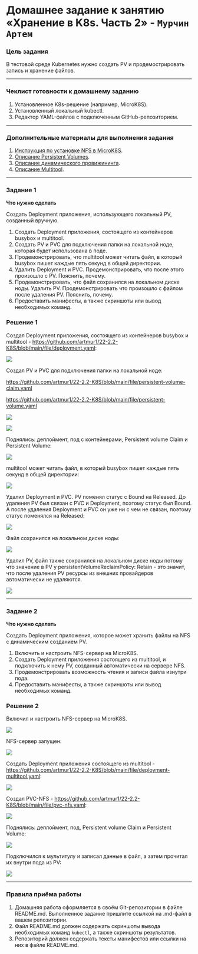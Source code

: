 # Домашнее задание к занятию «Хранение в K8s. Часть 2» - `Мурчин Артем`

### Цель задания

В тестовой среде Kubernetes нужно создать PV и продемострировать запись и хранение файлов.

------

### Чеклист готовности к домашнему заданию

1. Установленное K8s-решение (например, MicroK8S).
2. Установленный локальный kubectl.
3. Редактор YAML-файлов с подключенным GitHub-репозиторием.

------

### Дополнительные материалы для выполнения задания

1. [Инструкция по установке NFS в MicroK8S](https://microk8s.io/docs/nfs). 
2. [Описание Persistent Volumes](https://kubernetes.io/docs/concepts/storage/persistent-volumes/). 
3. [Описание динамического провижининга](https://kubernetes.io/docs/concepts/storage/dynamic-provisioning/). 
4. [Описание Multitool](https://github.com/wbitt/Network-MultiTool).

------

### Задание 1

**Что нужно сделать**

Создать Deployment приложения, использующего локальный PV, созданный вручную.

1. Создать Deployment приложения, состоящего из контейнеров busybox и multitool.
2. Создать PV и PVC для подключения папки на локальной ноде, которая будет использована в поде.
3. Продемонстрировать, что multitool может читать файл, в который busybox пишет каждые пять секунд в общей директории. 
4. Удалить Deployment и PVC. Продемонстрировать, что после этого произошло с PV. Пояснить, почему.
5. Продемонстрировать, что файл сохранился на локальном диске ноды. Удалить PV.  Продемонстрировать что произошло с файлом после удаления PV. Пояснить, почему.
5. Предоставить манифесты, а также скриншоты или вывод необходимых команд.

### Решение 1

Создал Deployment приложения, состоящего из контейнеров busybox и multitool - https://github.com/artmur1/22-2.2-K8S/blob/main/file/deployment.yaml:

![](https://github.com/artmur1/22-2.2-K8S/blob/main/22-2_2-01-deployment.png)

Создал PV и PVC для подключения папки на локальной ноде:

https://github.com/artmur1/22-2.2-K8S/blob/main/file/persistent-volume-claim.yaml

https://github.com/artmur1/22-2.2-K8S/blob/main/file/persistent-volume.yaml

![](https://github.com/artmur1/22-2.2-K8S/blob/main/22-2_2-01-pv.png)

![](https://github.com/artmur1/22-2.2-K8S/blob/main/22-2_2-01-pvc.png)

Поднялись: деплоймент, под с контейнерами, Persistent volume Claim и Persistent Volume:

![](https://github.com/artmur1/22-2.2-K8S/blob/main/img/22-2_2-01-01.png)

multitool может читать файл, в который busybox пишет каждые пять секунд в общей директории:

![](https://github.com/artmur1/22-2.2-K8S/blob/main/img/22-2_2-01-02.png)

Удалил Deployment и PVC. PV поменял статус с Bound на Released. До удаления PV был связан с PVC и Deployment, поэтому статус был Bound. А после удаления Deployment и PVC он уже ни с чем не связан, поэтому статус поменялся на  Released:

![](https://github.com/artmur1/22-2.2-K8S/blob/main/img/22-2_2-01-03.png)

Файл сохранился на локальном диске ноды:

![](https://github.com/artmur1/22-2.2-K8S/blob/main/img/22-2_2-01-04.png)

Удалил PV, файл также сохранился на локальном диске ноды потому что значение в PV у persistentVolumeReclaimPolicy: Retain - это значит, что после удаления PV ресурсы из внешних
провайдеров автоматически не удаляются.

![](https://github.com/artmur1/22-2.2-K8S/blob/main/img/22-2_2-01-05.png)

------

### Задание 2

**Что нужно сделать**

Создать Deployment приложения, которое может хранить файлы на NFS с динамическим созданием PV.

1. Включить и настроить NFS-сервер на MicroK8S.
2. Создать Deployment приложения состоящего из multitool, и подключить к нему PV, созданный автоматически на сервере NFS.
3. Продемонстрировать возможность чтения и записи файла изнутри пода. 
4. Предоставить манифесты, а также скриншоты или вывод необходимых команд.

### Решение 2

Включил и настроить NFS-сервер на MicroK8S.

![](https://github.com/artmur1/22-2.2-K8S/blob/main/img/22-2_2-02-01.png)

NFS-сервер запущен:

![](https://github.com/artmur1/22-2.2-K8S/blob/main/img/22-2_2-02-02.png)

Создать Deployment приложения состоящего из multitool - https://github.com/artmur1/22-2.2-K8S/blob/main/file/deployment-multitool.yaml:

![](https://github.com/artmur1/22-2.2-K8S/blob/main/22-2_2-02-deployment-multi.png)

Создал PVC-NFS - https://github.com/artmur1/22-2.2-K8S/blob/main/file/pvc-nfs.yaml:

![](https://github.com/artmur1/22-2.2-K8S/blob/main/22-2_2-02-pvc-nfs.png)

Поднялись: деплоймент, под, Persistent volume Claim и Persistent Volume:

![](https://github.com/artmur1/22-2.2-K8S/blob/main/img/22-2_2-02-03.png)

Подключился к мультитулу и записал данные в файл, а затем прочитал их внутри пода из PV:

![](https://github.com/artmur1/22-2.2-K8S/blob/main/img/22-2_2-02-04.png)

------

### Правила приёма работы

1. Домашняя работа оформляется в своём Git-репозитории в файле README.md. Выполненное задание пришлите ссылкой на .md-файл в вашем репозитории.
2. Файл README.md должен содержать скриншоты вывода необходимых команд `kubectl`, а также скриншоты результатов.
3. Репозиторий должен содержать тексты манифестов или ссылки на них в файле README.md.
